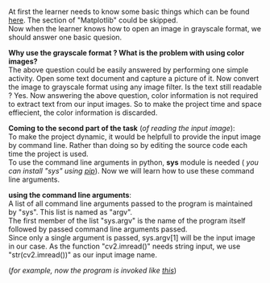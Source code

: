 At first the learner needs to know some basic things which can be found [here](https://docs.opencv.org/3.1.0/dc/d2e/tutorial_py_image_display.html). The section of "Matplotlib" could be skipped.<br />
Now when the learner knows how to open an image in grayscale format, we should answer one basic quesion.<br />

<b>Why use the grayscale format ? What is the problem with using color images?</b><br />
The above question could be easily answered by performing one simple activity. Open some text document and capture a picture of it. Now convert the image to grayscale format using any image filter. Is the text still readable ? Yes. Now answering the above question, color information is not required to extract text from our input images. So to make the project time and space effiecient, the color information is discarded.<br />

<b>Coming to the second part of the task</b> (<i>of reading the input image</i>):<br />
To make the project dynamic, it would be helpfull to provide the input image by command line. Rather than doing so by editing the source code each time the project is used.<br />
To use the command line arguments in python, <b>sys</b> module is needed (<i> you can install "sys" using [pip](https://packaging.python.org/tutorials/installing-packages/)</i>). Now we will learn how to use these command line arguments.<br />

<b>using the command line arguments</b>:<br />
A list of all command line arguments passed to the program is maintained by "sys". This list is named as "argv".<br />
The first member of the list "sys.argv" is the name of the program itself followed by passed command line arguments passed.<br />
Since only a single argument is passed, sys.argv[1] will be the input image in our case. As the function "cv2.imread()" needs string input, we use "str(cv2.imread())" as our input image name.<br />

(<i>for example, now the program is invoked like [this](https://github.com/manthanchauhan/Image-Processor-For-Text-Extraction/blob/complete_doc/complete_docs/Screenshot%20(310).png)</i>) 

  